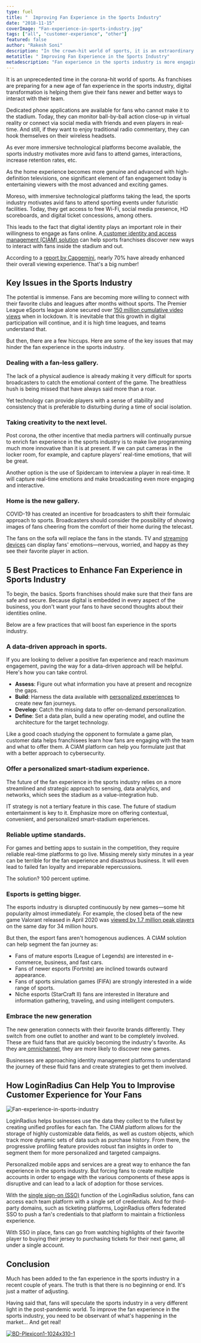 ```yaml
---
type: fuel
title: "  Improving Fan Experience in the Sports Industry"
date: "2018-11-15"
coverImage: "Fan-experience-in-sports-industry.jpg"
tags: ["all", "customer-experience", "other"]
featured: false 
author: "Rakesh Soni" 
description: "In the crown-hit world of sports, it is an extraordinary moment. Digital transformation is helping them give their fans new and easier ways to connect with their team as teams prepare for a new age of fan engagement in the sports industry."
metatitle: " Improving Fan Experience in the Sports Industry"
metadescription: "Fan experience in the sports industry is more engaging and personalized than ever. Discover how LoginRadius can help you improvise consumer experience for your fans."
---
```


It is an unprecedented time in the corona-hit world of sports. As franchises are preparing for a new age of fan experience in the sports industry, digital transformation is helping them give their fans newer and better ways to interact with their team. 

Dedicated phone applications are available for fans who cannot make it to the stadium. Today, they can monitor ball-by-ball action close-up in virtual reality or connect via social media with friends and even players in real-time. And still, if they want to enjoy traditional radio commentary, they can hook themselves on their wireless headsets. 

As ever more immersive technological platforms become available, the sports industry motivates more avid fans to attend games, interactions, increase retention rates, etc.

As the home experience becomes more genuine and advanced with high-definition televisions, one significant element of fan engagement today is entertaining viewers with the most advanced and exciting games. 

Moreso, with immersive technological platforms taking the lead, the sports industry motivates avid fans to attend sporting events under futuristic facilities. Today, they get access to free Wi-Fi, social media presence, HD scoreboards, and digital ticket concessions, among others.

This leads to the fact that digital identity plays an important role in their willingness to engage as fans online. A[ customer identity and access management (CIAM) solution](https://www.loginradius.com/blog/2019/06/customer-identity-and-access-management/#:~:text=CIAM%20simplifies%20every%20business%20task,%2C%20business%20intelligence%2C%20and%20services.) can help sports franchises discover new ways to interact with fans inside the stadium and out. 

According to a [report by Capgemini](https://www.capgemini.com/research/tech-in-sports/?utm_source=pr&utm_medium=referral&utm_content=dcx_none_link_pressrelease_none&utm_campaign=cx_cri_emerging-tech-in-sport), nearly 70% have already enhanced their overall viewing experience. That's a big number! 


## Key Issues in the Sports Industry

The potential is immense. Fans are becoming more willing to connect with their favorite clubs and leagues after months without sports. The Premier League eSports league alone secured over [150 million cumulative video views](https://www.esportstalk.com/news/premier-league-esports-invitational-secures-more-than-150-million-views/) when in lockdown. It is inevitable that this growth in digital participation will continue, and it is high time leagues, and teams understand that. 

But then, there are a few hiccups. Here are some of the key issues that may hinder the fan experience in the sports industry. 


### Dealing with a fan-less gallery.

The lack of a physical audience is already making it very difficult for sports broadcasters to catch the emotional content of the game. The breathless hush is being missed that have always said more than a roar. 

Yet technology can provide players with a sense of stability and consistency that is preferable to disturbing during a time of social isolation. 


### Taking creativity to the next level.

Post corona, the other incentive that media partners will continually pursue to enrich fan experience in the sports industry is to make live programming much more innovative than it is at present. If we can put cameras in the locker room, for example, and capture players' real-time emotions, that will be great. 

Another option is the use of Spidercam to interview a player in real-time. It will capture real-time emotions and make broadcasting even more engaging and interactive.


### Home is the new gallery.

COVID-19 has created an incentive for broadcasters to shift their formulaic approach to sports. Broadcasters should consider the possibility of showing images of fans cheering from the comfort of their home during the telecast.

The fans on the sofa will replace the fans in the stands. TV and [streaming devices](https://www.loginradius.com/blog/2020/05/streaming-applications-secure-customer-data/) can display fans' emotions—nervous, worried, and happy as they see their favorite player in action. 


## 5 Best Practices to Enhance Fan Experience in Sports Industry

To begin, the basics. Sports franchises should make sure that their fans are safe and secure. Because digital is embedded in every aspect of the business, you don't want your fans to have second thoughts about their identities online.

Below are a few practices that will boost fan experience in the sports industry.


### A data-driven approach in sports.

If you are looking to deliver a positive fan experience and reach maximum engagement, paving the way for a data-driven approach will be helpful. Here's how you can take control.



*   **Assess**: Figure out what information you have at present and recognize the gaps. 
*   **Build**: Harness the data available with [personalized experiences](https://www.loginradius.com/blog/2018/10/digital-transformation-safeguarding-customer-experience/) to create new fan journeys. 
*   **Develop**: Catch the missing data to offer on-demand personalization. 
*   **Define**: Set a data plan, build a new operating model, and outline the architecture for the target technology.

Like a good coach studying the opponent to formulate a game plan, customer data helps franchisees learn how fans are engaging with the team and what to offer them. A CIAM platform can help you formulate just that with a better approach to cybersecurity. 


### Offer a personalized smart-stadium experience.

The future of the fan experience in the sports industry relies on a more streamlined and strategic approach to sensing, data analytics, and networks, which sees the stadium as a value-integration hub. 

IT strategy is not a tertiary feature in this case. The future of stadium entertainment is key to it. Emphasize more on offering contextual, convenient, and personalized smart-stadium experiences. 


### Reliable uptime standards.

For games and betting apps to sustain in the competition, they require reliable real-time platforms to go live. Missing merely sixty minutes in a year can be terrible for the fan experience and disastrous business. It will even lead to failed fan loyalty and irreparable repercussions. 

The solution? 100 percent uptime.


### Esports is getting bigger.

The esports industry is disrupted continuously by new games—some hit popularity almost immediately. For example, the closed beta of the new game Valorant released in April 2020 was [viewed by 1.7 million peak players](https://www.theverge.com/2020/4/8/21212567/valorant-riot-games-twitch-record-viewers) on the same day for 34 million hours.

But then, the esport fans aren't homogenous audiences. A CIAM solution can help segment the fan journey as:



*   Fans of mature esports (League of Legends) are interested in e-commerce, business, and fast cars. 
*   Fans of newer esports (Fortnite) are inclined towards outward appearance. 
*   Fans of sports simulation games (FIFA) are strongly interested in a wide range of sports. 
*   Niche esports (StarCraft II) fans are interested in literature and information gathering, traveling, and using intelligent computers.


### Embrace the new generation

The new generation connects with their favorite brands differently. They switch from one outlet to another and want to be completely involved. These are fluid fans that are quickly becoming the industry's favorite. As they are[ omnichannel](https://www.loginradius.com/blog/2020/04/omnichannel-customer-experience/), they are more likely to discover new games. 

Businesses are approaching identity management platforms to understand the journey of these fluid fans and create strategies to get them involved.


## How LoginRadius Can Help You to Improvise Customer Experience for Your Fans 

![Fan-experience-in-sports-industry](Fan-experience-in-sports-industry.png)

LoginRadius helps businesses use the data they collect to the fullest by creating unified profiles for each fan. The CIAM platform allows for the storage of highly customizable data fields, as well as custom objects, which track more dynamic sets of data such as purchase history. From there, the progressive profiling feature provides robust fan insights in order to segment them for more personalized and targeted campaigns.

Personalized mobile apps and services are a great way to enhance the fan experience in the sports industry. But forcing fans to create multiple accounts in order to engage with the various components of these apps is disruptive and can lead to a lack of adoption for those services.

With the [single sign-on (SSO)](https://www.loginradius.com/blog/2019/05/what-is-single-sign-on/) function of the LoginRadius solution, fans can access each team platform with a single set of credentials. And for third-party domains, such as ticketing platforms, LoginRadius offers federated SSO to push a fan's credentials to that platform to maintain a frictionless experience.  

With SSO in place, fans can go from watching highlights of their favorite player to buying their jersey to purchasing tickets for their next game, all under a single account.


## Conclusion

Much has been added to the fan experience in the sports industry in a recent couple of years. The truth is that there is no beginning or end. It's just a matter of adjusting. 

Having said that, fans will speculate the sports industry in a very different light in the post-pandemic world. To improve the fan experience in the sports industry, you need to be observant of what's happening in the market... And get real! 

[![BD-Plexicon1-1024x310-1](BD-Plexicon1-1024x310-1.png)](https://www.loginradius.com/book-a-demo/)
